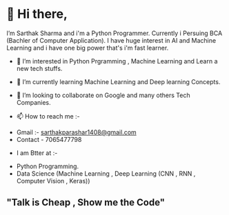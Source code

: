 # 👋 Hi there, 

I’m Sarthak Sharma and i'm a Python Programmer. Currently i Persuing BCA (Bachler of Computer Application). I have huge interest in AI and Machine Learning
and i have one big power that's i'm fast learner.

- 👀 I’m interested in Python Prgramming , Machine Learning and Learn a new tech stuffs.
- 🌱 I’m currently learning Machine Learning and Deep learning Concepts.
- 💞️ I’m looking to collaborate on Google and many others Tech Companies.

- 📫 How to reach me :-
* Gmail :- sarthakparashar1408@gmail.com
* Contact - 7065477798

- I am Btter at :- 
* Python Programming.
* Data Science (Machine Learning , Deep Learning (CNN , RNN , Computer Vision , Keras))
    
    
## "Talk is Cheap , Show me the Code"
<!---
Sarthak-1408/Sarthak-1408 is a ✨ special ✨ repository because its `README.md` (this file) appears on your GitHub profile.
You can click the Preview link to take a look at your changes.
--->
